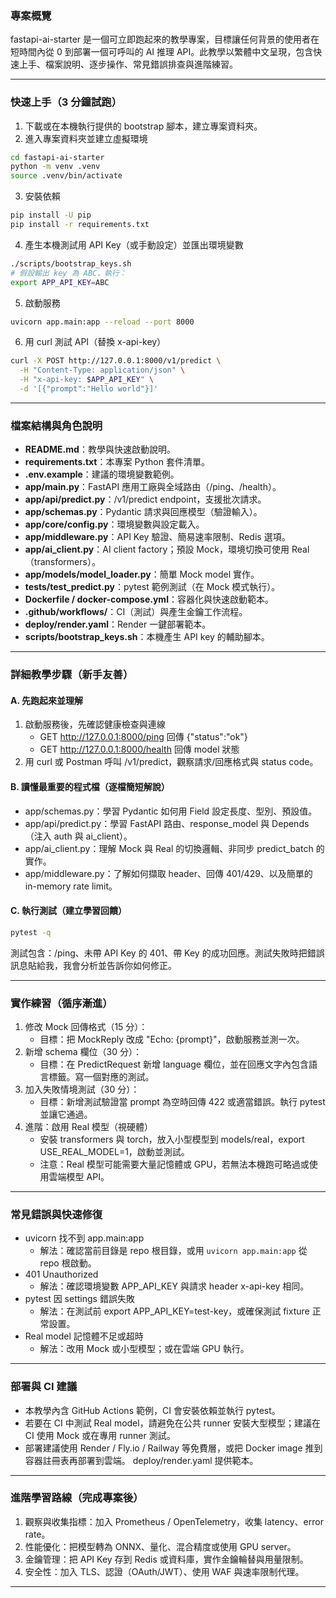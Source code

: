 ### 專案概覽
fastapi-ai-starter 是一個可立即跑起來的教學專案，目標讓任何背景的使用者在短時間內從 0 到部署一個可呼叫的 AI 推理 API。此教學以繁體中文呈現，包含快速上手、檔案說明、逐步操作、常見錯誤排查與進階練習。

---

### 快速上手（3 分鐘試跑）
1. 下載或在本機執行提供的 bootstrap 腳本，建立專案資料夾。  
2. 進入專案資料夾並建立虛擬環境  
```bash
cd fastapi-ai-starter
python -m venv .venv
source .venv/bin/activate
```
3. 安裝依賴  
```bash
pip install -U pip
pip install -r requirements.txt
```
4. 產生本機測試用 API Key（或手動設定）並匯出環境變數  
```bash
./scripts/bootstrap_keys.sh
# 假設輸出 key 為 ABC，執行：
export APP_API_KEY=ABC
```
5. 啟動服務  
```bash
uvicorn app.main:app --reload --port 8000
```
6. 用 curl 測試 API（替換 x-api-key）  
```bash
curl -X POST http://127.0.0.1:8000/v1/predict \
  -H "Content-Type: application/json" \
  -H "x-api-key: $APP_API_KEY" \
  -d '[{"prompt":"Hello world"}]'
```

---

### 檔案結構與角色說明
- **README.md**：教學與快速啟動說明。  
- **requirements.txt**：本專案 Python 套件清單。  
- **.env.example**：建議的環境變數範例。  
- **app/main.py**：FastAPI 應用工廠與全域路由（/ping、/health）。  
- **app/api/predict.py**：/v1/predict endpoint，支援批次請求。  
- **app/schemas.py**：Pydantic 請求與回應模型（驗證輸入）。  
- **app/core/config.py**：環境變數與設定載入。  
- **app/middleware.py**：API Key 驗證、簡易速率限制、Redis 選項。  
- **app/ai_client.py**：AI client factory；預設 Mock，環境切換可使用 Real（transformers）。  
- **app/models/model_loader.py**：簡單 Mock model 實作。  
- **tests/test_predict.py**：pytest 範例測試（在 Mock 模式執行）。  
- **Dockerfile / docker-compose.yml**：容器化與快速啟動範本。  
- **.github/workflows/**：CI（測試）與產生金鑰工作流程。  
- **deploy/render.yaml**：Render 一鍵部署範本。  
- **scripts/bootstrap_keys.sh**：本機產生 API key 的輔助腳本。

---

### 詳細教學步驟（新手友善）
#### A. 先跑起來並理解
1. 啟動服務後，先確認健康檢查與連線  
   - GET http://127.0.0.1:8000/ping 回傳 {"status":"ok"}  
   - GET http://127.0.0.1:8000/health 回傳 model 狀態  
2. 用 curl 或 Postman 呼叫 /v1/predict，觀察請求/回應格式與 status code。  

#### B. 讀懂最重要的程式檔（逐檔簡短解說）
- app/schemas.py：學習 Pydantic 如何用 Field 設定長度、型別、預設值。  
- app/api/predict.py：學習 FastAPI 路由、response_model 與 Depends（注入 auth 與 ai_client）。  
- app/ai_client.py：理解 Mock 與 Real 的切換邏輯、非同步 predict_batch 的實作。  
- app/middleware.py：了解如何擷取 header、回傳 401/429、以及簡單的 in-memory rate limit。

#### C. 執行測試（建立學習回饋）
```bash
pytest -q
```
測試包含：/ping、未帶 API Key 的 401、帶 Key 的成功回應。測試失敗時把錯誤訊息貼給我，我會分析並告訴你如何修正。

---

### 實作練習（循序漸進）
1. 修改 Mock 回傳格式（15 分）：  
   - 目標：把 MockReply 改成 "Echo: {prompt}"，啟動服務並測一次。  
2. 新增 schema 欄位（30 分）：  
   - 目標：在 PredictRequest 新增 language 欄位，並在回應文字內包含語言標籤。寫一個對應的測試。  
3. 加入失敗情境測試（30 分）：  
   - 目標：新增測試驗證當 prompt 為空時回傳 422 或適當錯誤。執行 pytest 並讓它通過。  
4. 進階：啟用 Real 模型（視硬體）  
   - 安裝 transformers 與 torch，放入小型模型到 models/real，export USE_REAL_MODEL=1，啟動並測試。  
   - 注意：Real 模型可能需要大量記憶體或 GPU，若無法本機跑可略過或使用雲端模型 API。

---

### 常見錯誤與快速修復
- uvicorn 找不到 app.main:app  
  - 解法：確認當前目錄是 repo 根目錄，或用 `uvicorn app.main:app` 從 repo 根啟動。  
- 401 Unauthorized  
  - 解法：確認環境變數 APP_API_KEY 與請求 header x-api-key 相同。  
- pytest 因 settings 錯誤失敗  
  - 解法：在測試前 export APP_API_KEY=test-key，或確保測試 fixture 正常設置。  
- Real model 記憶體不足或超時  
  - 解法：改用 Mock 或小型模型；或在雲端 GPU 執行。

---

### 部署與 CI 建議
- 本教學內含 GitHub Actions 範例，CI 會安裝依賴並執行 pytest。  
- 若要在 CI 中測試 Real model，請避免在公共 runner 安裝大型模型；建議在 CI 使用 Mock 或在專用 runner 測試。  
- 部署建議使用 Render / Fly.io / Railway 等免費層，或把 Docker image 推到容器註冊表再部署到雲端。 deploy/render.yaml 提供範本。

---

### 進階學習路線（完成專案後）
1. 觀察與收集指標：加入 Prometheus / OpenTelemetry，收集 latency、error rate。  
2. 性能優化：把模型轉為 ONNX、量化、混合精度或使用 GPU server。  
3. 金鑰管理：把 API Key 存到 Redis 或資料庫，實作金鑰輪替與用量限制。  
4. 安全性：加入 TLS、認證（OAuth/JWT）、使用 WAF 與速率限制代理。

---
